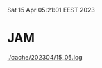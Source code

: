 Sat 15 Apr 05:21:01 EEST 2023
# JAM
<a href='./cache/202304/15_05.log'>./cache/202304/15_05.log</a>
